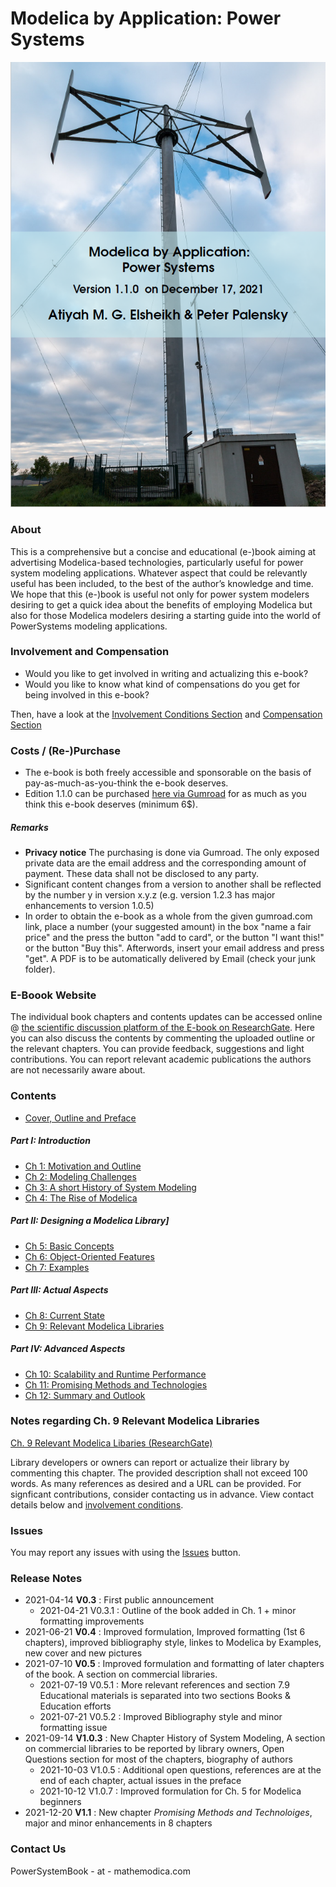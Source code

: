 # Modelica by Application: Power Systems 

![Cover](MPSCoverActual.png)

### About 

This is a comprehensive but a concise and educational (e-)book aiming at advertising Modelica-based technologies, particularly useful for power system modeling applications. Whatever aspect that could be relevantly useful has been included,  to the best of the author’s knowledge and time.  We hope that this (e-)book is useful not only for power system modelers desiring to get a quick idea about the benefits of employing Modelica but also for those Modelica modelers desiring a starting guide into the world of PowerSystems modeling applications.

### Involvement and Compensation 

- Would you like to get involved in writing and actualizing this e-book? 
- Would you like to know what kind of compensations do you get for being involved in this e-book? 

Then, have a look at the [Involvement Conditions Section](https://github.com/Mathemodica/ModelicaPowerSystemBook/blob/main/Involvement.md) and [Compensation Section](https://github.com/Mathemodica/ModelicaPowerSystemBook/blob/main/Compensation.md) 

### Costs / (Re-)Purchase

- The e-book is both freely accessible and sponsorable on the basis of pay-as-much-as-you-think the e-book deserves.
- Edition 1.1.0 can be purchased [here via Gumroad](https://gum.co/mathemodica-powsys) for as much as you think this e-book deserves (minimum 6$). 

##### Remarks 

* **Privacy notice** The purchasing is done via Gumroad. The only exposed private data are the email address and the corresponding amount of payment. These data shall not be disclosed to any party. 
* Significant content changes from a version to another shall be reflected by the number y in version x.y.z (e.g. version 1.2.3 has major enhancements to version 1.0.5)
*  In order to obtain the e-book as a whole from the given gumroad.com link, place a number (your suggested amount) in the box "name a fair price" and the press the button "add to card", or the button "I want this!" or the button "Buy this". Afterwords, insert your email address and press "get". A PDF is to be automatically delivered by Email (check your junk folder).

### E-Boook Website 

The individual book chapters and contents updates can be accessed online @ [the scientific discussion platform of the E-book on ResearchGate](https://www.researchgate.net/project/Book-Modelica-By-Application-Power-Systems). Here you can also discuss the contents by commenting the uploaded outline or the relevant chapters. You can provide feedback, suggestions and light contributions. You can report relevant academic publications the authors are not necessarily aware about. 

### Contents

- [Cover, Outline and Preface](https://www.researchgate.net/publication/353340102_Cover_Preface_Outline_of_the_E-book_Modelica_by_Application_Power_Systems)

##### Part I: Introduction
- [Ch 1: Motivation and Outline](https://www.researchgate.net/publication/354996984_I_Introduction_Ch_1_Motivation_and_Outline)
- [Ch 2: Modeling Challenges](https://www.researchgate.net/publication/355035174_I_Introduction_Ch_2_Modeling_Challenges)
- [Ch 3: A short History of System Modeling](https://www.researchgate.net/publication/355035177_I_Introduction_Ch_3_A_Short_History_of_System_Modeling)
- [Ch 4: The Rise of Modelica](https://www.researchgate.net/publication/355036082_I_Introduction_Ch_4_The_Rise_of_Modelica)

##### Part II: Designing a Modelica Library]
- [Ch 5: Basic Concepts](https://www.researchgate.net/publication/355036357_II_Designing_a_Modelica_Library_-_Ch_5_Basic_Concepts)
- [Ch 6: Object-Oriented Features](https://www.researchgate.net/publication/355037018_II_Designing_a_Modelica_Library_-_Ch_6_Object-Oriented_Features)
- [Ch 7: Examples](https://www.researchgate.net/publication/355037040_II_Designing_a_Modelica_Library_-_Ch_7_Examples)

##### Part III: Actual Aspects
- [Ch 8: Current State](https://www.researchgate.net/publication/355036972_III_Actual_Aspects_-_Ch_8_Current_State_of_Modelica)
- [Ch 9: Relevant Modelica Libraries](https://www.researchgate.net/publication/354619412_III_Actual_Aspects_-_Ch_9_Relevant_Modelica_Libraries)

##### Part IV: Advanced Aspects
- [Ch 10: Scalability and Runtime Performance](https://www.researchgate.net/publication/355037052_IV_Advanced_Aspects_-_Ch_10_Scalability_and_Runtime_Performance)
- [Ch 11: Promising Methods and Technologies](https://www.researchgate.net/publication/357173240_IV_Advanced_Aspects_-_Ch_11_Promising_Methods_and_Technologies)
- [Ch 12: Summary and Outlook](https://www.researchgate.net/publication/355037056_IV_Advanced_Aspects_-_Ch_12_Summary_and_Outlook)

### Notes regarding Ch. 9 Relevant Modelica Libraries

[Ch. 9 Relevant Modelica Libaries (ResearchGate)](https://www.researchgate.net/publication/354619412_Relevant_Modelica_Libraries)

Library developers or owners can report or actualize their library by commenting this chapter. The provided description shall not exceed 100 words. As many references as desired and a URL can be provided. For signficant contributions, consider contacting us in advance. View contact details below and [involvement conditions](https://github.com/Mathemodica/ModelicaPowerSystemBook/blob/main/Involvement.md). 

### Issues 

You may report any issues with using the [Issues](https://github.com/Mathemodica/ModelicaPowerSystemBook/issues) button.

### Release Notes 

- 2021-04-14 **V0.3**   : First public announcement 
    - 2021-04-21 V0.3.1 : Outline of the book added in Ch. 1 + minor formatting improvements  
- 2021-06-21 **V0.4**   : Improved formulation, Improved formatting (1st 6 chapters), improved bibliography style, linkes to Modelica by Examples, new cover and new pictures  
- 2021-07-10 **V0.5**   : Improved formulation and formatting of later chapters of the book. A section on commercial libraries. 
    - 2021-07-19 V0.5.1 : More relevant references and section 7.9 Educational materials is separated into two sections Books & Education efforts  
    - 2021-07-21 V0.5.2 : Improved Bibliography style and minor formatting issue
- 2021-09-14 **V1.0.3** : New Chapter History of System Modeling, A section on commercial libraries to be reported by library owners, Open Questions section for most of the chapters, biography of authors
    - 2021-10-03 V1.0.5 : Additional open questions, references are at the end of each chapter, actual issues in the preface
    - 2021-10-12 V1.0.7 : Improved formulation for Ch. 5 for Modelica beginners 
- 2021-12-20 **V1.1**   : New chapter *Promising Methods and Technoloiges*, major and minor enhancements in 8 chapters 

### Contact Us

PowerSystemBook - at - mathemodica.com
